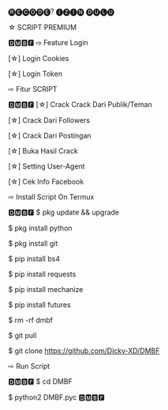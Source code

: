 🅡🅔🅒🅞🅓🅔? ​🅘🅩🅘🅝 🅓🅤🅛🅤

☆ SCRIPT PREMIUM

🅳🅼🅱🅵
⇨ Feature Login

[☆] Login Cookies

[☆] Login Token

⇨ Fitur SCRIPT

🅳🅼🅱🅵
[☆] Crack Crack Dari Publik/Teman

[☆] Crack Dari Followers

[☆] Crack Dari Postingan

[☆] Buka Hasil Crack

[☆] Setting User-Agent

[☆] Cek Info Facebook

⇨ Install Script On Termux

🅳🅼🅱🅵
$ pkg update && upgrade

$ pkg install python

$ pkg install git

$ pip install bs4

$ pip install requests

$ pip install mechanize

$ pip install futures

$ rm -rf dmbf

$ git pull

$ git clone https://github.com/Dicky-XD/DMBF

⇨ Run Script

🅳🅼🅱🅵
$ cd DMBF

$ python2 DMBF.pyc
🅳🅼🅱🅵
